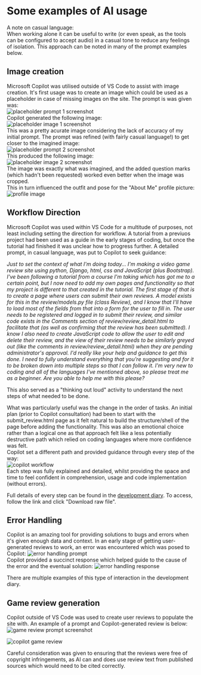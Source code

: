 # Some examples of AI usage  
A note on casual language:  
When working alone it can be useful to write (or even speak, as the tools can be configured to accept audio) in a casual tone to reduce any feelings of isolation.  This approach can be noted in many of the prompt examples below.

## Image creation
Microsoft Copilot was utilised outside of VS Code to assist with image creation.  It's first usage was to create an image which could be used as a placeholder in case of missing images on the site.  The prompt is was given was:  
![placeholder prompt 1 screenshot](../images/aiusage/placeholderprompt.jpg)  
Copilot generated the following image:  
![placeholder image 1 screenshot](../images/aiusage/placeholderimage1.jpg)  
This was a pretty acurate image considering the lack of accuracy of my initial prompt.  The prompt was refined (with fairly casual language!) to get closer to the imagined image:  
![placeholder prompt 2 screenshot](../images/aiusage/placeholderprompt2.jpg)  
This produced the following image:  
![placeholder image 2 screenshot](../images/aiusage/placeholderimage2.jpg)  
The image was exactly what was imagined, and the added question marks (which hadn't been requested) worked even better when the image was cropped.  
This in turn influenced the outfit and pose for the "About Me" profile picture:  
![profile image](../images/aiusage/profileimagefinal.jpg)

## Workflow Direction
Microsoft Copilot was used within VS Code for a multitude of purposes, not least including setting the direction for workflow.  A tutorial from a previuos project had been used as a guide in the early stages of coding, but once the tutorial had finished it was unclear how to progress further.  A detailed prompt, in casual language, was put to Copilot to seek guidance:  

_Just to set the context of what I'm doing today...  I'm making a video game review site using python, Django, html, css and JavaScript (plus Bootstrap).  I've been following a tutorial from a course I'm taking which has got me to a certain point, but I now need to add my own pages and functionality so that my project is different to that created in the tutorial.  The first stage of that is to create a page where users can submit their own reviews.  A model exists for this in the review/models.py file (class Review), and I know that I'll have to load most of the fields from that into a form for the user to fill in.  The user needs to be registered and logged in to submit their review, and similar code exists in the Comments section of review/review_detail.html to facilitate that (as well as confirming that the review has been submitted).  I know I also need to create JavaScript code to allow the user to edit and delete their review, and the view of their review needs to be similarly greyed out (like the comments in review/review_detail.html) when they are pending administrator's approval.  I'd really like your help and guidance to get this done.  I need to fully understand everything that you're suggesting and for it to be broken down into multiple steps so that I can follow it.  I'm very new to coding and all of the languages I've mentioned above, so please treat me as a beginner.  Are you able to help me with this please?_  

This also served as a "thinking out loud" activity to understand the next steps of what needed to be done.  

What was particularly useful was the change in the order of tasks.  An initial plan (prior to Copilot consultation) had been to start with the submit_review.html page as it felt natural to build the structure/shell of the page before adding the functionality.  This was also an emotional choice rather than a logical one as that approach felt like a less potentially destructive path which relied on coding languages where more confidence was felt.  
Copilot set a different path and provided guidance through every step of the way:  
![copilot workflow](../images/aiusage/copilotworkflow.jpg)  
Each step was fully explained and detailed, whilst providing the space and time to feel confident in comprehension, usage and code implementation (without errors).  

Full details of every step can be found in the [development diary](../documents/Development%20Diary.docx).  To access, follow the link and click "Download raw file".

## Error Handling
Copilot is an amazing tool for providing solutions to bugs and errors when it's given enough data and context.  In an early stage of getting user-generated reviews to work, an error was encountered which was posed to Copilot:
![error handling prompt](../images/aiusage/errorhandling1.jpg)  
Copilot provided a succinct response which helped guide to the cause of the error and the eventual solution:
![error handling response](../images/aiusage/errorhandling2.jpg)

There are multiple examples of this type of interaction in the development diary.

## Game review generation
Copilot outside of VS Code was used to create user reviews to populate the site with.  An example of a prompt and Copilot-generated review is below:
![game review prompt screenshot](../images/aiusage/gamereviewprompt.jpg)  

![copilot game review](../images/aiusage/gamereview.jpg)

Careful consideration was given to ensuring that the reviews were free of copyright infringements, as AI can and does use review text from published sources which would need to be cited correctly.